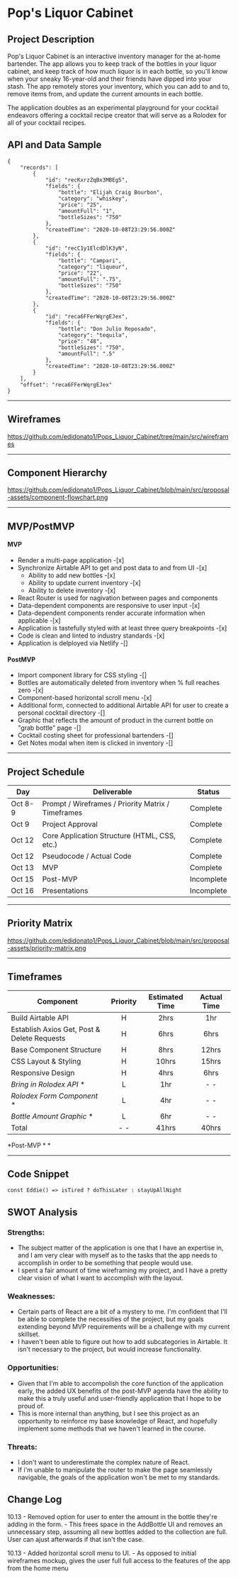 # Pop's Liquor Cabinet


## Project Description

Pop's Liquor Cabinet is an interactive inventory manager for the at-home bartender. The app allows you to keep track of the bottles in your liquor cabinet, and keep track of how much liquor is in each bottle, so you'll know when your sneaky 16-year-old and their friends have dipped into your stash.  The app remotely stores your inventory, which you can add to and to, remove items from, and update the current amounts in each bottle.  

The application doubles as an experimental playground for your cocktail endeavors offering a cocktail recipe creator that will serve as a Rolodex for all of your cocktail recipes.


## API and Data Sample



```
{
    "records": [
        {
            "id": "recKxrzZqBx3MBEg5",
            "fields": {
                "bottle": "Elijah Craig Bourbon",
                "category": "whiskey",
                "price": "25",
                "amountFull": "1",
                "bottleSizes": "750"
            },
            "createdTime": "2020-10-08T23:29:56.000Z"
        },
        {
            "id": "recC1y1ElcdDlK3yN",
            "fields": {
                "bottle": "Campari",
                "category": "liqueur",
                "price": "22",
                "amountFull": ".75",
                "bottleSizes": "750"
            },
            "createdTime": "2020-10-08T23:29:56.000Z"
        },
        {
            "id": "reca6FFerWqrgEJex",
            "fields": {
                "bottle": "Don Julio Reposado",
                "category": "tequila",
                "price": "48",
                "bottleSizes": "750",
                "amountFull": ".5"
            },
            "createdTime": "2020-10-08T23:29:56.000Z"
        }
    ],
    "offset": "reca6FFerWqrgEJex"
}
```

---
## Wireframes

https://github.com/edidonato1/Pops_Liquor_Cabinet/tree/main/src/wireframes

---
## Component Hierarchy

https://github.com/edidonato1/Pops_Liquor_Cabinet/blob/main/src/proposal-assets/component-flowchart.png

---
## MVP/PostMVP

#### MVP

- Render a multi-page application -[x]
- Synchronize Airtable API to get and post data to and from UI -[x]
  - Ability to add new bottles -[x]
  - Ability to update current inventory -[x]
  - Ability to delete inventory -[x]
- React Router is used for nagivation between pages and components 
- Data-dependent components are responsive to user input -[x]
- Data-dependent components render accurate information when applicable -[x]
- Application is tastefully styled with at least three query breakpoints -[x]
- Code is clean and linted to industry standards -[x]
- Application is delployed via Netlify -[]


#### PostMVP  

- Import component library for CSS styling -[]
- Bottles are automatically deleted from inventory when % full reaches zero -[x] 
- Component-based horizontal scroll menu -[x]
- Additional form, connected to additional Airtable API for user to create a personal cocktail directory -[]
- Graphic that reflects the amount of product in the current bottle on "grab bottle" page -[]
- Cocktail costing sheet for professional bartenders -[]
- Get Notes modal when item is clicked in inventory -[]

---

## Project Schedule


|  Day | Deliverable | Status
|---|---| ---|
|Oct 8-9| Prompt / Wireframes / Priority Matrix / Timeframes | Complete
|Oct 9| Project Approval | Complete
|Oct 12| Core Application Structure (HTML, CSS, etc.) | Complete
|Oct 12| Pseudocode / Actual Code | Complete
|Oct 13| MVP | Complete
|Oct 15| Post-MVP | Incomplete
|Oct 16| Presentations | Incomplete

---
## Priority Matrix

https://github.com/edidonato1/Pops_Liquor_Cabinet/blob/main/src/proposal-assets/priority-matrix.png

---
## Timeframes

| Component | Priority | Estimated Time | Actual Time |
| --- | :---: |  :---: | :---: |
| Build Airtable API | H | 2hrs| 1hr |
| Establish Axios Get, Post & Delete Requests | H | 6hrs| 6hrs |
| Base Component Structure | H | 8hrs| 12hrs |
| CSS Layout & Styling  | H | 10hrs| 15hrs |
| Responsive Design  | H | 4hrs| 6hrs |
| *Bring in Rolodex API* *| L | 1hr| - -  |
| *Rolodex Form Component* *| L | 4hr| - -  |
| *Bottle Amount Graphic* *| L | 6hr| - -  |
| Total | - -  | 41hrs| 40hrs  |

 *Post-MVP * *

---
## Code Snippet


```
const Eddie() => isTired ? doThisLater : stayUpAllNight

```


## SWOT Analysis

### Strengths:
- The subject matter of the application is one that I have an expertise in, and I am very clear with  myself as to the tasks that the app needs to accomplish  in order to be something that people would use.
- I spent a fair amount of time wireframing my project, and I have a pretty clear vision of what I want to accomplish with the layout.  


### Weaknesses:
- Certain parts of React are a bit of a mystery to me.  I'm confident that I'll be able to complete the necessities of the project, but my goals extending beyond MVP requirements will be a challenge with my current skillset.
- I haven't been able to figure out how to add subcategories in Airtable.  It isn't necessary to the project, but would increase functionality.


### Opportunities:
- Given that I'm able to accompolish the core function of the application early, the added UX benefits of the post-MVP agenda have the ability to make this a truly useful and user-friendly application that I hope to be proud of.
- This is more internal than anything, but I see this project as an opportunity to reinforce my base knowledge of React, and hopefully implement some methods that we haven't learned in the course.

### Threats:
- I don't want to underestimate the complex nature of React.
- If i'm unable to manipulate the router to make the page seamlessly navigable, the goals of the application won't be met to my standards.


## Change Log
 
10.13 - Removed option for user to enter the amount in the bottle they're adding in the form.
      - This frees space in the AddBottle UI and removes an unnecessary step, assuming all new bottles added to the collection are full.  User can ajust afterwards if that isn't the case.

10.13 - Added horizontal scroll menu to UI.
      - As opposed to initial wireframes mockup, gives the user full full access to the features of the app from the home menu

